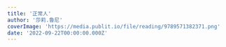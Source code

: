 ```yaml
---
title: '正常人'
author: '莎莉.魯尼'
coverImage: 'https://media.publit.io/file/reading/9789571382371.png'
date: '2022-09-22T00:00:00.000Z'
---
```

